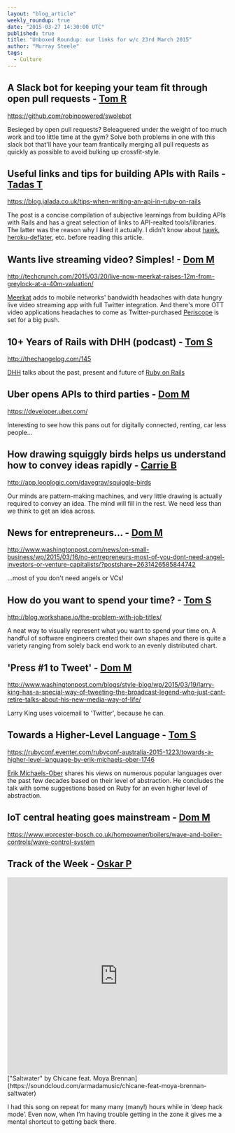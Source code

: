```yaml
---
layout: "blog_article"
weekly_roundup: true
date: "2015-03-27 14:30:00 UTC"
published: true
title: "Unboxed Roundup: our links for w/c 23rd March 2015"
author: "Murray Steele"
tags:
  - Culture
---
```


## A Slack bot for keeping your team fit through open pull requests - [Tom R](https://twitter.com/khalleth)

https://github.com/robinpowered/swolebot

Besieged by open pull requests? Beleaguered under the weight of too much work and too little time at the gym? Solve both problems in one with this slack bot that'll have your team frantically merging all pull requests as quickly as possible to avoid bulking up crossfit-style.

## Useful links and tips for building APIs with Rails - [Tadas T](https://twitter.com/tadas_t)

https://blog.jalada.co.uk/tips-when-writing-an-api-in-ruby-on-rails

The post is a concise compilation of subjective learnings from building APIs with Rails and has a great selection of links to API-realted tools/libraries.  The latter was the reason why I liked it actually.  I didn't know about [hawk](https://github.com/hueniverse/hawk), [heroku-deflater](https://github.com/romanbsd/heroku-deflater), etc. before reading this article.

## Wants live streaming video? Simples! - [Dom M](http://www.unboxedconsulting.com/people/dominic-mason)

http://techcrunch.com/2015/03/20/live-now-meerkat-raises-12m-from-greylock-at-a-40m-valuation/

[Meerkat](http://meerkatapp.co/) adds to mobile networks' bandwidth headaches with data hungry live video streaming app with full Twitter integration. And there's more OTT video applications headaches to come as Twitter-purchased [Periscope](https://www.periscope.tv/) is set for a big push.

## 10+ Years of Rails with DHH (podcast) - [Tom S](http://www.unboxedconsulting.com/people/tom-sabin)

http://thechangelog.com/145

[DHH](http://david.heinemeierhansson.com/) talks about the past, present and future of [Ruby on Rails](http://rubyonrails.org/)

## Uber opens APIs to third parties - [Dom M](http://www.unboxedconsulting.com/people/dominic-mason)

https://developer.uber.com/

Interesting to see how this pans out for digitally connected, renting, car less people...

## How drawing squiggly birds helps us understand how to convey ideas rapidly - [Carrie B](http://www.unboxedconsulting.com/people/carrie-bedingfield)

http://app.looplogic.com/davegray/squiggle-birds

Our minds are pattern-making machines, and very little drawing is actually required to convey an idea. The mind will fill in the rest. We need less than we think to get an idea across.

## News for entrepreneurs... - [Dom M](http://www.unboxedconsulting.com/people/dominic-mason)

http://www.washingtonpost.com/news/on-small-business/wp/2015/03/16/no-entrepreneurs-most-of-you-dont-need-angel-investors-or-venture-capitalists/?postshare=2631426585844742

...most of you don't need angels or VCs!

## How do you want to spend your time? - [Tom S](http://www.unboxedconsulting.com/people/tom-sabin)

http://blog.workshape.io/the-problem-with-job-titles/

A neat way to visually represent what you want to spend your time on. A handful of software engineers created their own shapes and there is quite a variety ranging from solely back end work to an evenly distributed chart.

## 'Press #1 to Tweet' - [Dom M](http://www.unboxedconsulting.com/people/dominic-mason)

http://www.washingtonpost.com/blogs/style-blog/wp/2015/03/19/larry-king-has-a-special-way-of-tweeting-the-broadcast-legend-who-just-cant-retire-talks-about-his-new-media-way-of-life/

Larry King uses voicemail to 'Twitter', because he can.

## Towards a Higher-Level Language - [Tom S](http://www.unboxedconsulting.com/people/tom-sabin)

https://rubyconf.eventer.com/rubyconf-australia-2015-1223/towards-a-higher-level-language-by-erik-michaels-ober-1746

[Erik Michaels-Ober](https://twitter.com/sferik) shares his views on numerous popular languages over the past few decades based on their level of abstraction. He concludes the talk with some suggestions based on Ruby for an even higher level of abstraction.

## IoT central heating goes mainstream - [Dom M](http://www.unboxedconsulting.com/people/dominic-mason)

https://www.worcester-bosch.co.uk/homeowner/boilers/wave-and-boiler-controls/wave-control-system

## Track of the Week - [Oskar P](http://www.unboxedconsulting.com/people/oskar-pearson)

<iframe width="100%" height="450" scrolling="no" frameborder="no" src="https://w.soundcloud.com/player/?url=https%3A//api.soundcloud.com/tracks/190236937&amp;auto_play=false&amp;hide_related=false&amp;show_comments=true&amp;show_user=true&amp;show_reposts=false&amp;visual=true"></iframe>
["Saltwater" by Chicane feat. Moya Brennan](https://soundcloud.com/armadamusic/chicane-feat-moya-brennan-saltwater)

I had this song on repeat for many many (many!) hours while in ‘deep hack mode’. Even now, when I’m having trouble getting in the zone it gives me a mental shortcut to getting back there.
